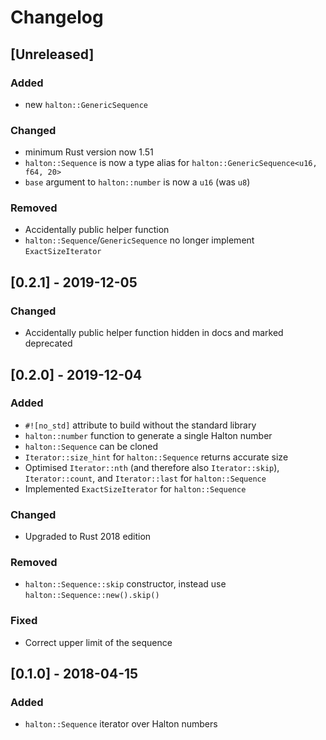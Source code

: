 # Changelog

## [Unreleased]
### Added
- new `halton::GenericSequence`

### Changed
- minimum Rust version now 1.51
- `halton::Sequence` is now a type alias for `halton::GenericSequence<u16, f64, 20>`
- `base` argument to `halton::number` is now a `u16` (was `u8`)

### Removed
- Accidentally public helper function
- `halton::Sequence`/`GenericSequence` no longer implement `ExactSizeIterator`

## [0.2.1] - 2019-12-05
### Changed
- Accidentally public helper function hidden in docs and marked deprecated

## [0.2.0] - 2019-12-04
### Added
- `#![no_std]` attribute to build without the standard library
- `halton::number` function to generate a single Halton number
- `halton::Sequence` can be cloned
- `Iterator::size_hint` for `halton::Sequence` returns accurate size
- Optimised `Iterator::nth` (and therefore also `Iterator::skip`), `Iterator::count`,
  and `Iterator::last` for `halton::Sequence`
- Implemented `ExactSizeIterator` for `halton::Sequence`

### Changed
- Upgraded to Rust 2018 edition

### Removed
- `halton::Sequence::skip` constructor, instead use `halton::Sequence::new().skip()`

### Fixed
- Correct upper limit of the sequence

## [0.1.0] - 2018-04-15
### Added
- `halton::Sequence` iterator over Halton numbers